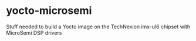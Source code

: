 # yocto-microsemi
Stuff needed to build a Yocto image on the TechNexion imx-ul6 chipset with MicroSemi DSP drivers
